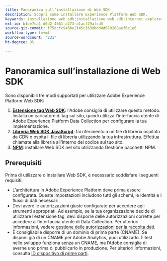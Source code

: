 ```yaml
---
title: Panoramica sull’installazione di Web SDK
description: Scopri come installare Experience Platform Web SDK.
keywords: installazione web sdk;installazione web sdk;internet explorer;promise;npm package
exl-id: b1de7ca1-d0d2-4661-a273-a1acf29afcd5
source-git-commit: f75dcfc945be2f45c1638bdd4d670288aef6e1e6
workflow-type: tm+mt
source-wordcount: '231'
ht-degree: 0%

---
```


# Panoramica sull’installazione di Web SDK

Sono disponibili tre modi supportati per utilizzare Adobe Experience Platform Web SDK:

1. **[Estensione tag Web SDK](extension.md)**: l&#39;Adobe consiglia di utilizzare questo metodo. Installa un caricatore di tag sul sito, quindi utilizza l’interfaccia utente di Adobe Experience Platform Data Collection per configurare la tua implementazione.
1. **[Libreria Web SDK JavaScript](library.md)**: fai riferimento a un file di libreria ospitato da CDN o ospita il file di libreria utilizzando la tua infrastruttura. Effettua chiamate alla libreria all&#39;interno del codice sul tuo sito.
1. **[NPM](npm.md)**: installare Web SDK nel sito utilizzando Gestione pacchetti NPM.

## Prerequisiti

Prima di utilizzare o installare Web SDK, è necessario soddisfare i seguenti requisiti:

* L’architettura in Adobe Experience Platform deve prima essere configurata. Queste impostazioni includono tutti gli schemi, le identità e i flussi di dati necessari.
* Devi avere le autorizzazioni giuste configurate per accedere agli strumenti appropriati. Ad esempio, se la tua organizzazione decide di utilizzare l’estensione tag, devi disporre delle autorizzazioni corrette per accedere all’interfaccia utente di Data Collection. Per ulteriori informazioni, vedere [gestione delle autorizzazioni per la raccolta dati](https://experienceleague.adobe.com/docs/experience-platform/collection/permissions.html?lang=it).
* È consigliabile disporre di un dominio di prima parte (CNAME). Se disponi già di un CNAME per Adobe Analytics, puoi utilizzarlo. Il test nello sviluppo funziona senza un CNAME, ma l’Adobe consiglia di averne uno prima di pubblicarlo in produzione. Per ulteriori informazioni, consulta [ID dispositivo di prime parti](../identity/first-party-device-ids.md).
